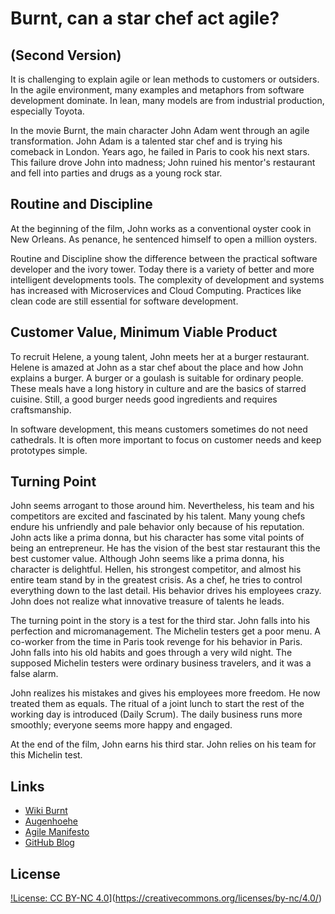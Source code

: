 # Burnt, can a star chef act agile? 
## (Second Version)

It is challenging to explain agile or lean methods to customers or outsiders. In the agile environment, many examples and metaphors from software development dominate. In lean, many models are from industrial production, especially Toyota. 

In the movie Burnt, the main character John Adam went through an agile transformation. John Adam is a talented star chef and is trying his comeback in London. Years ago, he failed in Paris to cook his next stars. This failure drove John into madness; John ruined his mentor's restaurant and fell into parties and drugs as a young rock star.

## Routine and Discipline
At the beginning of the film, John works as a conventional oyster cook in New Orleans. As penance, he sentenced himself to open a million oysters.

Routine and Discipline show the difference between the practical software developer and the ivory tower. Today there is a variety of better and more intelligent developments tools. The complexity of development and systems has increased with Microservices and Cloud Computing. Practices like clean code are still essential for software development.

## Customer Value, Minimum Viable Product
To recruit Helene, a young talent, John meets her at a burger restaurant. Helene is amazed at John as a star chef about the place and how John explains a burger. A burger or a goulash is suitable for ordinary people. These meals have a long history in culture and are the basics of starred cuisine. Still, a good burger needs good ingredients and requires craftsmanship.

In software development, this means customers sometimes do not need cathedrals. It is often more important to focus on customer needs and keep prototypes simple.

## Turning Point
John seems arrogant to those around him. Nevertheless, his team and his competitors are excited and fascinated by his talent. Many young chefs endure his unfriendly and pale behavior only because of his reputation. John acts like a prima donna, but his character has some vital points of being an entrepreneur. He has the vision of the best star restaurant this the best customer value. Although John seems like a prima donna, his character is delightful. Hellen, his strongest competitor, and almost his entire team stand by in the greatest crisis. As a chef, he tries to control everything down to the last detail. His behavior drives his employees crazy. John does not realize what innovative treasure of talents he leads.

The turning point in the story is a test for the third star. John falls into his perfection and micromanagement. The Michelin testers get a poor menu. A co-worker from the time in Paris took revenge for his behavior in Paris. John falls into his old habits and goes through a very wild night. The supposed Michelin testers were ordinary business travelers, and it was a false alarm.

John realizes his mistakes and gives his employees more freedom. He now treated them as equals. The ritual of a joint lunch to start the rest of the working day is introduced (Daily Scrum). The daily business runs more smoothly; everyone seems more happy and engaged.

At the end of the film, John earns his third star. John relies on his team for this Michelin test.

## Links
- [Wiki Burnt](https://en.wikipedia.org/wiki/Burnt_(film))
- [Augenhoehe](https://augenhoehe-film.de)
- [Agile Manifesto](https://agilemanifesto.org)
- [GitHub Blog](https://github.com/Eifel42/Blog/blob/main/article/2021/burnt.md)

## License
[!License: CC BY-NC 4.0](https://img.shields.io/badge/License-CC%20BY--NC%204.0-lightgrey.svg)](https://creativecommons.org/licenses/by-nc/4.0/)

